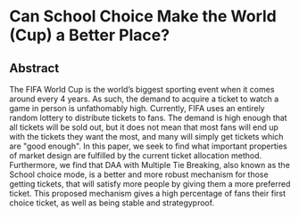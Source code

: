 # Can School Choice Make the World (Cup) a Better Place?


## Abstract
The FIFA World Cup is the world’s biggest sporting event when it comes around
every 4 years. As such, the demand to acquire a ticket to watch a game in person is
unfathomably high. Currently, FIFA uses an entirely random lottery to distribute
tickets to fans. The demand is high enough that all tickets will be sold out, but it
does not mean that most fans will end up with the tickets they want the most, and
many will simply get tickets which are "good enough". In this paper, we seek to
find what important properties of market design are fulfilled by the current ticket
allocation method. Furthermore, we find that DAA with Multiple Tie Breaking,
also known as the School choice mode, is a better and more robust mechanism for
those getting tickets, that will satisfy more people by giving them a more preferred
ticket. This proposed mechanism gives a high percentage of fans their first choice
ticket, as well as being stable and strategyproof.
